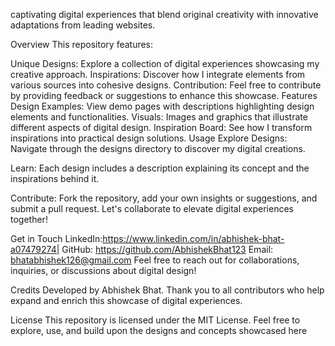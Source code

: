 captivating digital experiences that blend original creativity with innovative adaptations from leading websites.

Overview
This repository features:

Unique Designs: Explore a collection of digital experiences showcasing my creative approach.
Inspirations: Discover how I integrate elements from various sources into cohesive designs.
Contribution: Feel free to contribute by providing feedback or suggestions to enhance this showcase.
Features
Design Examples: View demo pages with descriptions highlighting design elements and functionalities.
Visuals: Images and graphics that illustrate different aspects of digital design.
Inspiration Board: See how I transform inspirations into practical design solutions.
Usage
Explore Designs: Navigate through the designs directory to discover my digital creations.

Learn: Each design includes a description explaining its concept and the inspirations behind it.

Contribute: Fork the repository, add your own insights or suggestions, and submit a pull request. Let's collaborate to elevate digital experiences together!

Get in Touch
LinkedIn:https://www.linkedin.com/in/abhishek-bhat-a07479274|
GitHub: https://github.com/AbhishekBhat123
Email: bhatabhishek126@gmail.com
Feel free to reach out for collaborations, inquiries, or discussions about digital design!

Credits
Developed by Abhishek Bhat. Thank you to all contributors who help expand and enrich this showcase of digital experiences.

License
This repository is licensed under the MIT License. Feel free to explore, use, and build upon the designs and concepts showcased here
